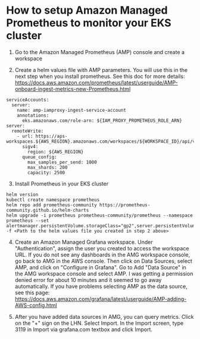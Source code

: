 # How to setup Amazon Managed Prometheus to monitor your EKS cluster

1. Go to the Amazon Managed Prometheus (AMP) console and create a workspace

2. Create a helm values file with AMP parameters. You will use this in the next step when you install prometheus. See this doc for more details: https://docs.aws.amazon.com/prometheus/latest/userguide/AMP-onboard-ingest-metrics-new-Prometheus.html
```
serviceAccounts:
  server:
    name: amp-iamproxy-ingest-service-account
    annotations: 
      eks.amazonaws.com/role-arn: ${IAM_PROXY_PROMETHEUS_ROLE_ARN}
server:
  remoteWrite:
    - url: https://aps-workspaces.${AWS_REGION}.amazonaws.com/workspaces/${WORKSPACE_ID}/api/v1/remote_write
      sigv4:
        region: ${AWS_REGION}
      queue_config:
        max_samples_per_send: 1000
        max_shards: 200
        capacity: 2500
```

3. Install Prometheus in your EKS cluster
```
helm version
kubectl create namespace prometheus
helm repo add prometheus-community https://prometheus-community.github.io/helm-charts
helm upgrade -i prometheus prometheus-community/prometheus --namespace prometheus --set alertmanager.persistentVolume.storageClass="gp2",server.persistentVolume.storageClass="gp2" -f <Path to the helm values file you created in step 2 above>
```

4. Create an Amazon Managed Grafana workspace. Under "Authentication", assign the user you created to access the workspace URL.
   If you do not see any dashboards in the AMG workspace console, go back to AMG in the AWS console. Then click on Data Sources, select AMP, and click on "Configure in Grafana".
   Go to Add "Data Source" in the AMG workspace console and select AMP. I was getting a permission denied error for about 10 minutes and it seemed to go away automatically. If you have problems selecting AMP as the data source, see this page: https://docs.aws.amazon.com/grafana/latest/userguide/AMP-adding-AWS-config.html

5. After you have added data sources in AMG, you can query metrics. Click on the "+" sign on the LHN. Select Import. In the Import screen, type 3119 in Import via grafana.com textbox and click Import.


